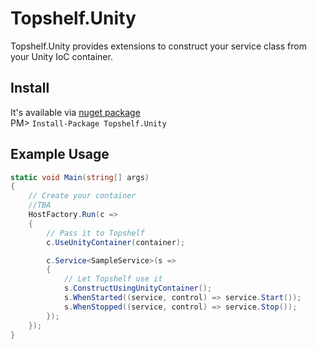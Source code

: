 Topshelf.Unity
================

Topshelf.Unity provides extensions to construct your service class from your Unity IoC container.

Install
-------
It's available via [nuget package](https://www.nuget.org/packages/topshelf.unity)  
PM> `Install-Package Topshelf.Unity`

Example Usage
-------------
```csharp
static void Main(string[] args)
{
	// Create your container
	//TBA
	HostFactory.Run(c =>
	{
		// Pass it to Topshelf
		c.UseUnityContainer(container);

		c.Service<SampleService>(s =>
		{
			// Let Topshelf use it
			s.ConstructUsingUnityContainer();
			s.WhenStarted((service, control) => service.Start());
			s.WhenStopped((service, control) => service.Stop());
		});
	});
}
```
